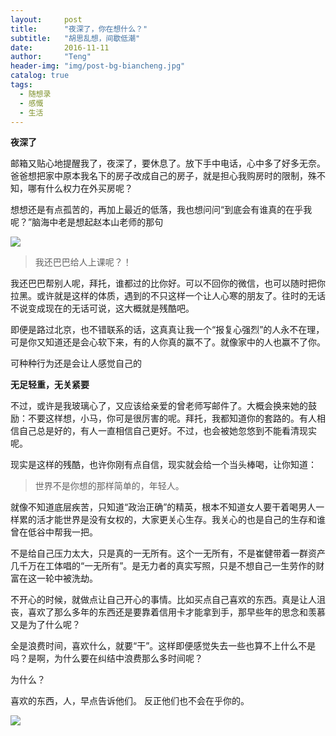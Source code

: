 ```yaml
---
layout:     post
title:      "夜深了，你在想什么？"
subtitle:   "胡思乱想，间歇低潮"
date:       2016-11-11
author:     "Teng"
header-img: "img/post-bg-biancheng.jpg"
catalog: true
tags:
  - 随想录
  - 感慨
  - 生活
---
```


**夜深了**

邮箱又贴心地提醒我了，夜深了，要休息了。放下手中电话，心中多了好多无奈。爸爸想把家中原本我名下的房子改成自己的房子，就是担心我购房时的限制，殊不知，哪有什么权力在外买房呢？

想想还是有点孤苦的，再加上最近的低落，我也想问问“到底会有谁真的在乎我呢？”脑海中老是想起赵本山老师的那句

![](http://yotuku.cn/link?url=EyN9oaAlG&tk_plan=free&tk_storage=tietuku&tk_vuid=62b5b390-988c-4a3b-8c15-a3c42e5c07ff&tk_time=2016111122)

> 我还巴巴给人上课呢？！


我还巴巴帮别人呢，拜托，谁都过的比你好。可以不回你的微信，也可以随时把你拉黑。或许就是这样的体质，遇到的不只这样一个让人心寒的朋友了。往时的无话不说变成现在的无话可说，这大概就是残酷吧。

即便是路过北京，也不错联系的话，这真真让我一个“报复心强烈”的人永不在理，可是你又知道还是会心软下来，有的人你真的赢不了。就像家中的人也赢不了你。

可种种行为还是会让人感觉自己的

**无足轻重，无关紧要**

不过，或许是我玻璃心了，又应该给亲爱的曾老师写邮件了。大概会换来她的鼓励：不要这样想，小马，你可是很厉害的呢。拜托，我都知道你的套路的。有人相信自己总是好的，有人一直相信自己更好。不过，也会被她忽悠到不能看清现实呢。

现实是这样的残酷，也许你刚有点自信，现实就会给一个当头棒喝，让你知道：

> 世界不是你想的那样简单的，年轻人。

就像不知道底层疾苦，只知道“政治正确”的精英，根本不知道女人要干着喝男人一样累的活才能世界是没有女权的，大家更关心生存。我关心的也是自己的生存和谁曾在低谷中帮我一把。

不是给自己压力太大，只是真的一无所有。这个一无所有，不是崔健带着一群资产几千万在工体唱的“一无所有”。是无力者的真实写照，只是不想自己一生劳作的财富在这一轮中被洗劫。

不开心的时候，就做点让自己开心的事情。比如买点自己喜欢的东西。真是让人沮丧，喜欢了那么多年的东西还是要靠着信用卡才能拿到手，那早些年的思念和羡慕又是为了什么呢？

全是浪费时间，喜欢什么，就要“干”。这样即便感觉失去一些也算不上什么不是吗？是啊，为什么要在纠结中浪费那么多时间呢？

为什么？

喜欢的东西，人，早点告诉他们。
反正他们也不会在乎你的。

![](http://yotuku.cn/link?url=V1hKna0lG&tk_plan=free&tk_storage=tietuku&tk_vuid=62b5b390-988c-4a3b-8c15-a3c42e5c07ff&tk_time=2016111123)





